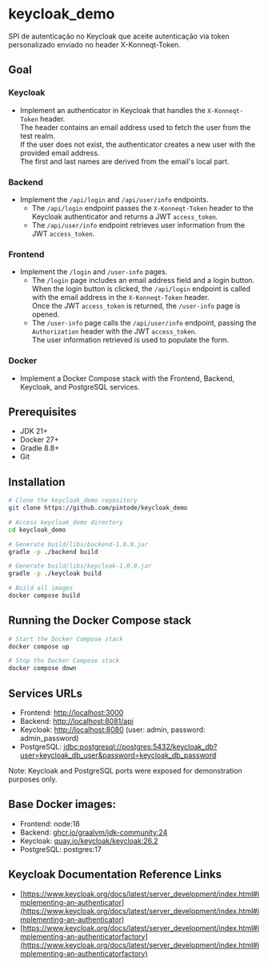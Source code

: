 # keycloak_demo
SPI de autenticação no Keycloak que aceite autenticação via token personalizado enviado no header X-Konneqt-Token.

## Goal

### Keycloak
- Implement an authenticator in Keycloak that handles the `X-Konneqt-Token` header.  
  The header contains an email address used to fetch the user from the test realm.  
  If the user does not exist, the authenticator creates a new user with the provided email address.  
  The first and last names are derived from the email's local part.

### Backend
- Implement the `/api/login` and `/api/user/info` endpoints.  
  - The `/api/login` endpoint passes the `X-Konneqt-Token` header to the Keycloak authenticator and returns a JWT `access_token`.  
  - The `/api/user/info` endpoint retrieves user information from the JWT `access_token`.

### Frontend
- Implement the `/login` and `/user-info` pages.
  - The `/login` page includes an email address field and a login button.
    When the login button is clicked, the `/api/login` endpoint is called with the email address in the `X-Konneqt-Token` header.  
    Once the JWT `access_token` is returned, the `/user-info` page is opened.  
  - The `/user-info` page calls the `/api/user/info` endpoint, passing the `Authorization` header with the JWT `access_token`.  
    The user information retrieved is used to populate the form.

### Docker
- Implement a Docker Compose stack with the Frontend, Backend, Keycloak, and PostgreSQL services.

## Prerequisites

- JDK 21+
- Docker 27+
- Gradle 8.8+
- Git

## Installation

```sh
# Clone the keycloak_demo repository
git clone https://github.com/pintode/keycloak_demo

# Access keycloak_demo directory
cd keycloak_demo

# Generate build/libs/backend-1.0.0.jar
gradle -p ./backend build

# Generate build/libs/keycloak-1.0.0.jar
gradle -p ./keycloak build

# Build all images
docker compose build
```

## Running the Docker Compose stack

```sh
# Start the Docker Compose stack
docker compose up

# Stop the Docker Compose stack
docker compose down
```

## Services URLs

- Frontend: [http://localhost:3000](http://localhost:3000)
- Backend: [http://localhost:8081/api](http://localhost:8081/api)
- Keycloak: [http://localhost:8080](http://localhost:8080) (user: admin, password: admin_password)
- PostgreSQL: [jdbc:postgresql://postgres:5432/keycloak_db?user=keycloak_db_user&password=keycloak_db_password](jdbc:postgresql://postgres:5432/keycloak_db?user=keycloak_db_user&password=keycloak_db_password)

Note: Keycloak and PostgreSQL ports were exposed for demonstration purposes only.

## Base Docker images:
- Frontend: node:18
- Backend: [ghcr.io/graalvm/jdk-community:24](ghcr.io/graalvm/jdk-community:24)
- Keycloak: [quay.io/keycloak/keycloak:26.2](quay.io/keycloak/keycloak:26.2)
- PostgreSQL: postgres:17

## Keycloak Documentation Reference Links
- [https://www.keycloak.org/docs/latest/server_development/index.html#implementing-an-authenticator](https://www.keycloak.org/docs/latest/server_development/index.html#implementing-an-authenticator)
- [https://www.keycloak.org/docs/latest/server_development/index.html#implementing-an-authenticatorfactory](https://www.keycloak.org/docs/latest/server_development/index.html#implementing-an-authenticatorfactory)